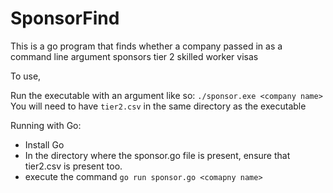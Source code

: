 # SponsorFind
This is a go program that finds whether a company passed in as a command line argument sponsors tier 2 skilled worker visas

To use,

Run the executable with an argument like so: `./sponsor.exe <company name>`
  You will need to have `tier2.csv` in the same directory as the executable
  
Running with Go:

- Install Go
- In the directory where the sponsor.go file is present, ensure that tier2.csv is present too.
- execute the command `go run sponsor.go <comapny name>`
  
  
